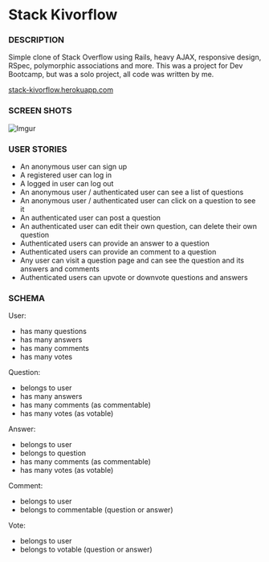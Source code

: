 # Stack Kivorflow
### DESCRIPTION
Simple clone of Stack Overflow using Rails, heavy AJAX, responsive design, RSpec, polymorphic associations and more.  This was a project for Dev Bootcamp, but was a solo project, all code was written by me.  

<a href="http://stack-kivorflow.herokuapp.com/" target="_blank">stack-kivorflow.herokuapp.com</a>

### SCREEN SHOTS
![Imgur](http://i.imgur.com/RzpGei1.png)

### USER STORIES
- An anonymous user can sign up
- A registered user can log in
- A logged in user can log out
- An anonymous user / authenticated user can see a list of questions
- An anonymous user / authenticated user can click on a question to see it
- An authenticated user can post a question
- An authenticated user can edit their own question, can delete their own question
- Authenticated users can provide an answer to a question
- Authenticated users can provide an comment to a question
- Any user can visit a question page and can see the question and its answers and comments
- Authenticated users can upvote or downvote questions and answers

### SCHEMA
User:
- has many questions
- has many answers
- has many comments
- has many votes

Question:
- belongs to user
- has many answers
- has many comments (as commentable)
- has many votes (as votable)

Answer:
- belongs to user
- belongs to question
- has many comments (as commentable)
- has many votes (as votable)

Comment:
- belongs to user
- belongs to commentable (question or answer)

Vote:
- belongs to user
- belongs to votable (question or answer)